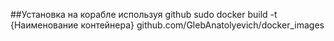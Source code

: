 ##Установка на корабле используя github
  sudo docker build -t {Наименование контейнера}  github.com/GlebAnatolyevich/docker_images
